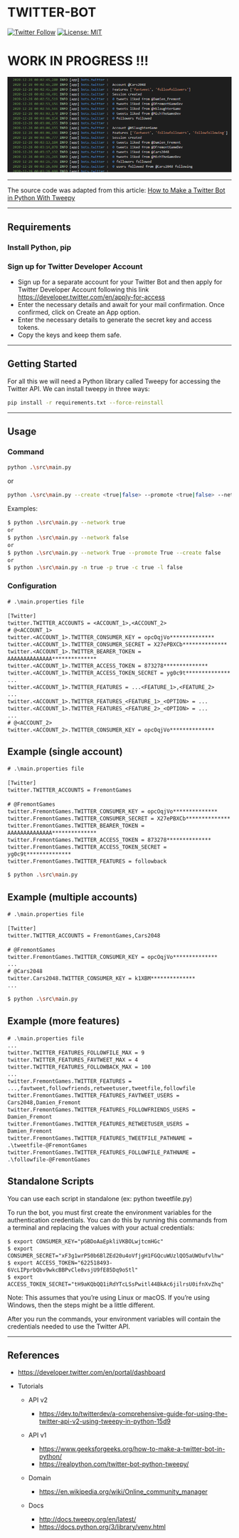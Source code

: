# TWITTER-BOT

[![Twitter Follow](https://img.shields.io/twitter/follow/Damien_Fremont?style=social)](https://twitter.com/Damien_Fremont)
[![License: MIT](https://img.shields.io/badge/License-MIT-yellow.svg)](https://opensource.org/licenses/MIT)


WORK IN PROGRESS !!!
================

![alt text](docs/screenshot-1.png)

---

The source code was adapted from this article: [How to Make a Twitter Bot in Python With Tweepy](https://realpython.com/twitter-bot-python-tweepy/)

---

## Requirements

### Install Python, pip

### Sign up for Twitter Developer Account

- Sign up for a separate account for your Twitter Bot and then apply for Twitter Developer Account following this link https://developer.twitter.com/en/apply-for-access 
- Enter the necessary details and await for your mail confirmation. Once confirmed, click on Create an App option.
- Enter the necessary details to generate the secret key and access tokens.
- Copy the keys and keep them safe.

---

## Getting Started

For all this we will need a Python library called Tweepy for accessing the Twitter API. We can install tweepy in three ways:

```bash
pip install -r requirements.txt --force-reinstall
```

---

## Usage

### Command

```bash
python .\src\main.py
```
or
```bash
python .\src\main.py --create <true|false> --promote <true|false> --network <true|false> --loop <true|false> --wait <0|...|60>
```

Examples:
```bash
$ python .\src\main.py --network true
or
$ python .\src\main.py --network false
or
$ python .\src\main.py --network True --promote True --create false 
or
$ python .\src\main.py -n true -p true -c true -l false 
```

### Configuration

```properties
# .\main.properties file

[Twitter]
twitter.TWITTER_ACCOUNTS = <ACCOUNT_1>,<ACCOUNT_2>
# @<ACCOUNT_1>
twitter.<ACCOUNT_1>.TWITTER_CONSUMER_KEY = opcOqjVo**************
twitter.<ACCOUNT_1>.TWITTER_CONSUMER_SECRET = X27ePBXCb**************
twitter.<ACCOUNT_1>.TWITTER_BEARER_TOKEN = AAAAAAAAAAAAAA**************
twitter.<ACCOUNT_1>.TWITTER_ACCESS_TOKEN = 873278**************
twitter.<ACCOUNT_1>.TWITTER_ACCESS_TOKEN_SECRET = yg0c9t**************
...
twitter.<ACCOUNT_1>.TWITTER_FEATURES = ...<FEATURE_1>,<FEATURE_2>
...
twitter.<ACCOUNT_1>.TWITTER_FEATURES_<FEATURE_1>_<OPTION> = ...
twitter.<ACCOUNT_1>.TWITTER_FEATURES_<FEATURE_2>_<OPTION> = ...
...
# @<ACCOUNT_2>
twitter.<ACCOUNT_2>.TWITTER_CONSUMER_KEY = opcOqjVo**************
```

## Example (single account)

```properties
# .\main.properties file

[Twitter]
twitter.TWITTER_ACCOUNTS = FremontGames

# @FremontGames
twitter.FremontGames.TWITTER_CONSUMER_KEY = opcOqjVo**************
twitter.FremontGames.TWITTER_CONSUMER_SECRET = X27ePBXCb**************
twitter.FremontGames.TWITTER_BEARER_TOKEN = AAAAAAAAAAAAAA**************
twitter.FremontGames.TWITTER_ACCESS_TOKEN = 873278**************
twitter.FremontGames.TWITTER_ACCESS_TOKEN_SECRET = yg0c9t**************
twitter.FremontGames.TWITTER_FEATURES = followback
```

```bash
$ python .\src\main.py
```

## Example (multiple accounts)

```properties
# .\main.properties file

[Twitter]
twitter.TWITTER_ACCOUNTS = FremontGames,Cars2048

# @FremontGames
twitter.FremontGames.TWITTER_CONSUMER_KEY = opcOqjVo**************
...
# @Cars2048
twitter.Cars2048.TWITTER_CONSUMER_KEY = k1XBM**************
...
```

```bash
$ python .\src\main.py
```

## Example (more features)

```properties
# .\main.properties file
...
twitter.TWITTER_FEATURES_FOLLOWFILE_MAX = 9
twitter.TWITTER_FEATURES_FAVTWEET_MAX = 4
twitter.TWITTER_FEATURES_FOLLOWBACK_MAX = 100
...
twitter.FremontGames.TWITTER_FEATURES = ...,favtweet,followfriends,retweetuser,tweetfile,followfile
twitter.FremontGames.TWITTER_FEATURES_FAVTWEET_USERS = Cars2048,Damien_Fremont
twitter.FremontGames.TWITTER_FEATURES_FOLLOWFRIENDS_USERS = Damien_Fremont
twitter.FremontGames.TWITTER_FEATURES_RETWEETUSER_USERS = Damien_Fremont
twitter.FremontGames.TWITTER_FEATURES_TWEETFILE_PATHNAME = .\tweetfile-@FremontGames
twitter.FremontGames.TWITTER_FEATURES_FOLLOWFILE_PATHNAME = .\followfile-@FremontGames

```

## Standalone Scripts

You can use each script in standalone (ex: python tweetfile.py)

To run the bot, you must first create the environment variables for the authentication credentials. You can do this by running this commands from a terminal and replacing the values with your actual credentials:

```
$ export CONSUMER_KEY="pGBDoAaEpkliVKBOLwjtcmHGc"
$ export CONSUMER_SECRET="xF3g1wrP50b6BlZEd20u4oVfjgH1FGQcuWUzlQO5aUWOufvlhw"
$ export ACCESS_TOKEN="622518493-6VcLIPprbQbv9wkcBBPvCle8vsjU9fE85Dq9oStl"
$ export ACCESS_TOKEN_SECRET="tH9aKQbQQ1iRdYTcLSsPwitl44BkAc6jilrsU0ifnXvZhq"
```

Note: This assumes that you’re using Linux or macOS. If you’re using Windows, then the steps might be a little different.

After you run the commands, your environment variables will contain the credentials needed to use the Twitter API.

---

## References


- https://developer.twitter.com/en/portal/dashboard

- Tutorials 

  - API v2
    - https://dev.to/twitterdev/a-comprehensive-guide-for-using-the-twitter-api-v2-using-tweepy-in-python-15d9

  - API v1
    - https://www.geeksforgeeks.org/how-to-make-a-twitter-bot-in-python/
    - https://realpython.com/twitter-bot-python-tweepy/
  - Domain
    - https://en.wikipedia.org/wiki/Online_community_manager
  - Docs
    - http://docs.tweepy.org/en/latest/
    - https://docs.python.org/3/library/venv.html